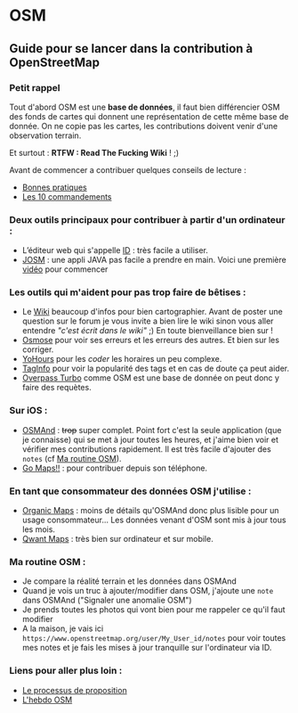 # OSM
## Guide pour se lancer dans la contribution à OpenStreetMap

### Petit rappel

Tout d'abord OSM est une **base de données**, il faut bien différencier OSM des fonds de cartes qui donnent une représentation de cette même base de donnée. On ne copie pas les cartes, les contributions doivent venir d'une observation terrain. 

Et surtout : **RTFW : Read The Fucking Wiki** ! ;)

Avant de commencer a contribuer quelques conseils de lecture :
- [Bonnes pratiques](https://wiki.openstreetmap.org/wiki/FR:Bonnes_pratiques)
- [Les 10 commandements](https://wiki.openstreetmap.org/wiki/File:Les_10_cOSMandements.pdf)

### Deux outils principaux pour contribuer à partir d'un ordinateur :

- L’éditeur web qui s'appelle [ID](https://www.openstreetmap.org) : très facile a utiliser. 
- [JOSM](https://josm.openstreetmap.de/) : une appli JAVA pas facile a prendre en main. Voici une première [vidéo](https://www.youtube.com/watch?v=rwLtFXrAJQM) pour commencer

### Les outils qui m'aident pour pas trop faire de bêtises :

- Le [Wiki](https://wiki.openstreetmap.org/wiki/Main_Page) beaucoup d'infos pour bien cartographier. Avant de poster une question sur le forum je vous invite a bien lire le wiki sinon vous aller entendre _"c'est écrit dans le wiki"_ ;) En toute bienveillance bien sur !
- [Osmose](http://osmose.openstreetmap.fr) pour voir ses erreurs et les erreurs des autres. Et bien sur les corriger.
- [YoHours](https://projets.pavie.info/yohours/) pour les _coder_  les horaires un peu complexe.
- [TagInfo](https://taginfo.openstreetmap.org/) pour voir la popularité des tags et en cas de doute ça peut aider.
- [Overpass Turbo](https://overpass-turbo.eu/) comme OSM est une base de donnée on peut donc y faire des requètes.

### Sur iOS :

- [OSMAnd](https://osmand.net/) : ~~trop~~ super complet. Point fort c'est la seule application (que je connaisse) qui se met à jour toutes les heures, et j'aime bien voir et vérifier mes contributions rapidement. Il est très facile d'ajouter des `notes` (cf [Ma routine OSM](#ma-routine-osm-)).
- [Go Maps!!](https://apps.apple.com/fr/app/go-map/id592990211) : pour contribuer depuis son téléphone.

### En tant que consommateur des données OSM j'utilise :

- [Organic Maps](https://organicmaps.app/) : moins de détails qu'OSMAnd donc plus lisible pour un usage consommateur... Les données venant d'OSM sont mis à jour tous les mois.
- [Qwant Maps](https://www.qwant.com/maps) : très bien sur ordinateur et sur mobile.

### Ma routine OSM :

- Je compare la réalité terrain et les données dans OSMAnd
- Quand je vois un truc à ajouter/modifier dans OSM, j'ajoute une `note` dans OSMAnd ("Signaler une anomalie OSM")
- Je prends toutes les photos qui vont bien pour me rappeler ce qu'il faut modifier
- A la maison, je vais ici `https://www.openstreetmap.org/user/My_User_id/notes` pour voir toutes mes notes et je fais les mises à jour tranquille sur l'ordinateur via ID.

### Liens pour aller plus loin :

- [Le processus de proposition](https://wiki.openstreetmap.org/wiki/FR:Processus_de_propositionj)
- [L'hebdo OSM](https://weeklyosm.eu/fr/)

